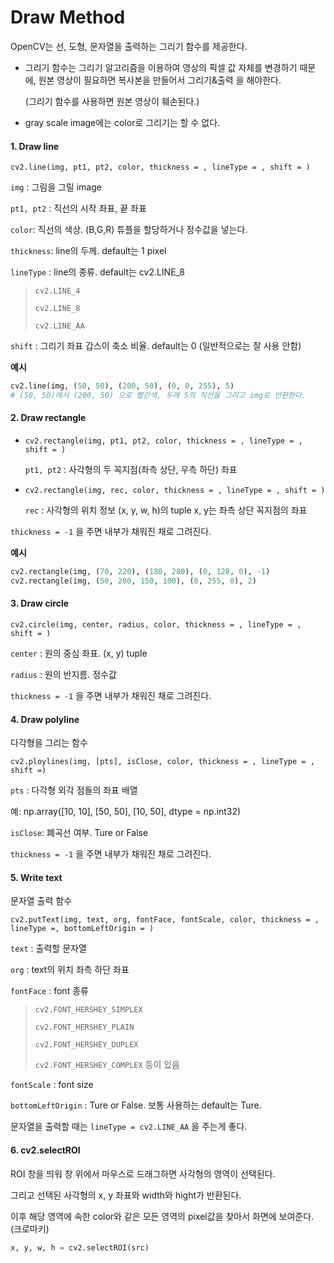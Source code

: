 # Draw Method

OpenCV는 선, 도형, 문자열을 출력하는 그리기 함수를 제공한다.

- 그리기 함수는 그리기 알고리즘을 이용하여 영상의 픽셀 값 자체를 변경하기 때문에, 원본 영상이 필요하면 복사본을 만들어서 그리기&출력 을 해야한다.

  (그리기 함수를 사용하면 원본 영상이 훼손된다.)

- gray scale image에는 color로 그리기는 할 수 없다.



#### 1. Draw line 

`cv2.line(img, pt1, pt2, color, thickness = , lineType = , shift = )`

`img` : 그림을 그릴 image

`pt1, pt2` : 직선의 시작 좌표, 끝 좌표

`color`: 직선의 색상.  (B,G,R) 튜플을 할당하거나 정수값을 넣는다.

`thickness`: line의 두께.  default는 1 pixel

`lineType` : line의 종류.  default는 cv2.LINE_8

> `cv2.LINE_4`
>
> `cv2.LINE_8`
>
> `cv2.LINE_AA`

`shift` : 그리기 좌표 갑스이 축소 비율. default는 0 (일반적으로는 잘 사용 안함)



**예시**

```python
cv2.line(img, (50, 50), (200, 50), (0, 0, 255), 5)
# (50, 50)에서 (200, 50) 으로 빨간색, 두께 5의 직선을 그리고 img로 반환한다.
```



#### 2. Draw rectangle 

- `cv2.rectangle(img, pt1, pt2, color, thickness = , lineType = , shift = )`

  `pt1, pt2` : 사각형의 두 꼭지점(좌측 상단, 우측 하단) 좌표

- `cv2.rectangle(img, rec, color, thickness = , lineType = , shift = )`

  `rec` : 사각형의 위치 정보 (x, y, w, h)의 tuple  x, y는 좌측 상단 꼭지점의 좌표

`thickness = -1` 을 주면 내부가 채워진 채로 그려진다.

**예시**

```python
cv2.rectangle(img, (70, 220), (180, 280), (0, 128, 0), -1)
cv2.rectangle(img, (50, 200, 150, 100), (0, 255, 0), 2)
```



#### 3. Draw circle

`cv2.circle(img, center, radius, color, thickness = , lineType = , shift = )`

`center` : 원의 중심 좌표. (x, y) tuple

`radius` : 원의 반지름. 정수값

`thickness = -1` 을 주면 내부가 채워진 채로 그려진다.



#### 4. Draw polyline

다각형을 그리는 함수

`cv2.ploylines(img, [pts], isClose, color, thickness = , lineType = , shift =)`

`pts` : 다각형 외각 점들의 좌표 배열 

예: np.array([10, 10], [50, 50], [10, 50], dtype = np.int32)

`isClose`: 폐곡선 여부. Ture or False

`thickness = -1` 을 주면 내부가 채워진 채로 그려진다.



#### 5. Write text

문자열 출력 함수

`cv2.putText(img, text, org, fontFace, fontScale, color, thickness = , lineType =, bottomLeftOrigin = )`

`text` : 출력할 문자열

`org` : text의 위치 좌측 하단 좌표

`fontFace` : font 종류  

>  `cv2.FONT_HERSHEY_SIMPLEX`
>
> `cv2.FONT_HERSHEY_PLAIN`
>
> `cv2.FONT_HERSHEY_DUPLEX`
>
> `cv2.FONT_HERSHEY_COMPLEX` 등이 있음 

`fontScale` : font size

`bottomLeftOrigin` : Ture or False. 보통 사용하는 default는 Ture.

문자열을 출력할 때는 `lineType = cv2.LINE_AA` 을 주는게 좋다.



#### 6. cv2.selectROI

ROI 창을 띄워 창 위에서 마우스로 드래그하면 사각형의 영역이 선택된다. 

그리고 선택된 사각형의 x, y 좌표와 width와 hight가 반환된다.

이후 해당 영역에 속한 color와 같은 모든 영역의 pixel값을 찾아서 화면에 보여준다. (크로마키)

```python
x, y, w, h = cv2.selectROI(src)
```


